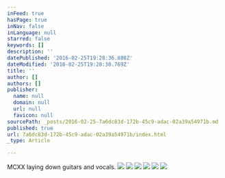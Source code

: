 ```yaml
---
inFeed: true
hasPage: true
inNav: false
inLanguage: null
starred: false
keywords: []
description: ''
datePublished: '2016-02-25T19:28:36.888Z'
dateModified: '2016-02-25T19:28:30.769Z'
title: ''
author: []
authors: []
publisher:
  name: null
  domain: null
  url: null
  favicon: null
sourcePath: _posts/2016-02-25-7a6dc83d-172b-45c9-adac-02a39a54971b.md
published: true
url: 7a6dc83d-172b-45c9-adac-02a39a54971b/index.html
_type: Article

---
```

MCXX laying down guitars and vocals.
![](https://the-grid-user-content.s3-us-west-2.amazonaws.com/9e49205e-dd77-413b-b791-1916b850fb5c.jpg)
![](https://the-grid-user-content.s3-us-west-2.amazonaws.com/0e5ea2fb-dc16-4dcf-b548-27d811ba6364.jpg)
![](https://the-grid-user-content.s3-us-west-2.amazonaws.com/f0ac4e20-b95b-4341-b731-76011c5f53e8.jpg)
![](https://the-grid-user-content.s3-us-west-2.amazonaws.com/6f45928e-6e09-40cd-a436-4c7ff3c12648.jpg)
![](https://the-grid-user-content.s3-us-west-2.amazonaws.com/fc98dbd3-1f90-4927-9f8d-f7fab4eba5b3.jpg)
![](https://the-grid-user-content.s3-us-west-2.amazonaws.com/f2ee685d-15c6-4adb-a34b-f31e5dc42ef8.jpg)